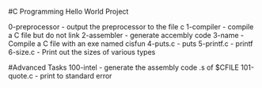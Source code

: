 #C Programming Hello World Project

0-preprocessor - output the preprocessor to the file c
1-compiler - compile a C file but do not link
2-assembler - generate accembly code
3-name - Compile a C file with an exe named cisfun
4-puts.c - puts
5-printf.c - printf
6-size.c - Print out the sizes of various types

#Advanced Tasks
100-intel - generate the assembly code .s of $CFILE
101-quote.c - print to standard error
